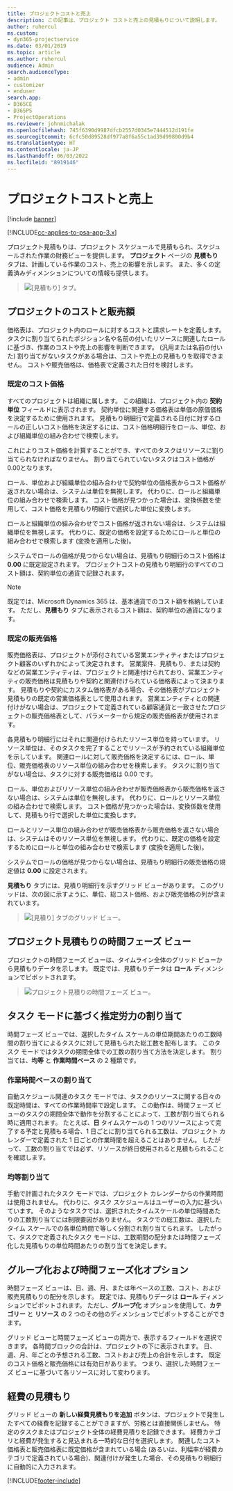 ```yaml
---
title: プロジェクトコストと売上
description: この記事は、プロジェクト コストと売上の見積もりについて説明します。
author: ruhercul
ms.custom:
- dyn365-projectservice
ms.date: 03/01/2019
ms.topic: article
ms.author: ruhercul
audience: Admin
search.audienceType:
- admin
- customizer
- enduser
search.app:
- D365CE
- D365PS
- ProjectOperations
ms.reviewer: johnmichalak
ms.openlocfilehash: 745f6390d9987dfcb2557d0345e7444512d191fe
ms.sourcegitcommit: 6cfc50d89528df977a8f6a55c1ad39d99800d9b4
ms.translationtype: HT
ms.contentlocale: ja-JP
ms.lasthandoff: 06/03/2022
ms.locfileid: "8919146"
---
```

# <a name="project-costs-and-revenue"></a>プロジェクトコストと売上

[!include [banner](../includes/psa-now-project-operations.md)]

[!INCLUDE[cc-applies-to-psa-app-3.x](../includes/cc-applies-to-psa-app-3x.md)]

プロジェクト見積もりは、プロジェクト スケジュールで見積もられ、スケジュールされた作業の財務ビューを提供します。 **プロジェクト** ページの **見積もり** タブは、計画している作業のコスト、売上の影響を示します。 また、多くの定義済みディメンションについての情報も提供します。 

> ![[見積もり] タブ。](media/project-5.png)

## <a name="cost-and-sales-values-of-the-project"></a>プロジェクトのコストと販売額

価格表は、プロジェクト内のロールに対するコストと請求レートを定義します。 タスクに割り当てられたポジション名や名前の付いたリソースに関連したロールに基づき、作業のコストや売上の影響を判断できます。 (汎用または名前の付いた) 割り当てがないタスクがある場合は、コストや売上の見積もりを取得できません。 コストや販売価格は、価格表で定義された日付を検討します。

### <a name="default-cost-price"></a>既定のコスト価格  

すべてのプロジェクトは組織に属します。 この組織は、プロジェクト内の **契約単位** フィールドに表示されます。 契約単位に関連する価格表は単価の原価価格を決定するために使用されます。 見積もり明細行で定義される日付に対するロールの正しいコスト価格を決定するには、コスト価格明細行をロール、単位、および組織単位の組み合わせで検索します。 

これによりコスト価格を計算することができ、すべてのタスクはリソースに割り当てられなければなりません。 割り当てられていないタスクはコスト価格が0.00となります。

ロール、単位および組織単位の組み合わせで契約単位の価格表からコスト価格が返されない場合は、システムは単位を無視します。 代わりに、ロールと組織単位の組み合わせで検索します。 コスト価格が見つかった場合は、変換係数を使用して、コスト価格を見積もり明細行で選択した単位に変換します。

ロールと組織単位の組み合わせでコスト価格が返されない場合は、システムは組織単位を無視します。 代わりに、既定の価格を設定するためにロールと単位の組み合わせで検索します (変換を適用した後)。

システムでロールの価格が見つからない場合は、見積もり明細行のコスト価格は **0.00** に既定設定されます。 プロジェクトコストの見積もり明細行のすべてのコスト額は、契約単位の通貨で記録されます。

> [!NOTE]
> 既定では、Microsoft Dynamics 365 は、基本通貨でのコスト額を格納しています。 ただし、**見積もり** タブに表示されるコスト額は、契約単位の通貨になります。  

### <a name="default-sales-price"></a>既定の販売価格 

販売価格表は、プロジェクトが添付されている営業エンティティまたはプロジェクト顧客のいずれかによって決定されます。 営業案件、見積もり、または契約などの営業エンティティは、プロジェクトと関連付けられており、営業エンティティの販売価格は見積もりや契約と関連付けられている価格表によって決まります。 見積もりや契約にカスタム価格表がある場合、その価格表がプロジェクト見積もりの既定の営業価格表として使用されます。 営業エンティティとの関連付けがない場合は、プロジェクトて定義されている顧客通貨と一致させたプロジェクトの販売価格表として、パラメーターから規定の販売価格表が使用されます。

各見積もり明細行にはそれに関連付けられたリソース単位を持っています。 リソース単位は、そのタスクを完了することでリソースが予約されている組織単位を示しています。 関連ロールに対して販売価格を決定するには、ロール、単位、販売価格表のリソース単位の組み合わせを検索します。 タスクに割り当てがない場合は、タスクに対する販売価格は 0.00 です。

ロール、単位およびリソース単位の組み合わせが販売価格表から販売価格を返さない場合は、システムは単位を無視します。 代わりに、ロールとリソース単位の組み合わせで検索します。 コスト価格が見つかった場合は、変換係数を使用して、見積もり行で選択した単位に変換します。 

ロールとリソース単位の組み合わせが販売価格表から販売価格を返さない場合は、システムはそのリソース単位を無視します。 代わりに、既定の価格を設定するためにロールと単位の組み合わせで検索します (変換を適用した後)。

システムでロールの価格が見つからない場合は、見積もり明細行の販売価格の規定値は **0.00** に設定されます。

**見積もり** タブには、見積り明細行を示すグリッド ビューがあります。 このグリッドは、次の図に示すように、単位、総コスト価格、および販売価格の列が含まれています。 

> ![[見積り] タブのグリッド ビュー。](media/project-6.png)

## <a name="time-phased-view-of-project-estimates"></a>プロジェクト見積もりの時間フェーズ ビュー

プロジェクトの時間フェーズ ビューは、タイムライン全体のグリッド ビューから見積もりデータを示します。 既定では、見積もりデータは **ロール** ディメンションでピボットされます。

> ![プロジェクト見積りの時間フェーズ ビュー。](media/project-7.png)

## <a name="allocating-estimated-effort-based-on-the-task-mode"></a>タスク モードに基づく推定労力の割り当て

時間フェーズ ビューでは、選択したタイム スケールの単位期間あたりの工数時間の割り当てによるタスクに対して見積もられた総工数を配布します。 このタスク モードではタスクの期間全体での工数の割り当て方法を決定します。 割り当ては、**均等** と **作業時間ベース** の 2 種類です。

### <a name="work-hours-based-allocation"></a>作業時間ベースの割り当て
 
自動スケジュール関連のタスク モードでは、タスクのリソースに関する日々の既定時間は、すべての作業時間率で設定します。 この動作は、時間フェーズ ビューのタスクの期間全体で動作を分割することによって、工数が割り当てられる時に適用されます。 たとえば、**日** タイムスケールの 1 つのリソースによって完了する予定と見積もる場合、1 日ごとに割り当てられる工数は、プロジェクト カレンダーで定義された 1 日ごとの作業時間を超えることはありません。 したがって、工数の割り当てでは必ず、リソースが終日使用されると見積もられることを確認します。

### <a name="even-allocation"></a>均等割り当て

手動で計画されたタスク モードでは、プロジェクト カレンダーからの作業時間は使用されません。 代わりに、タスク スケジュールはユーザーの入力に基づいています。 そのようなタスクでは、選択されたタイムスケールの単位時間あたりの工数割り当てには制限要因がありません。 タスクでの総工数は、選択したタイム スケールでの各単位時間で等しく分割され割り当てられます。 したがって、タスクで定義されたタスク モードは、工数期間の配分または時間フェーズ化した見積もりの単位時間あたりの割り当てを決定します。

## <a name="grouping-and-time-phasing-options"></a>グループ化および時間フェーズ化オプション

時間フェーズ ビューは、日、週、月、または年ベースの工数、コスト、および販売見積もりの配分を示します。 既定では、見積もりデータは **ロール** ディメンションでピボットされます。 ただし、**グループ化** オプションを使用して、**カテゴリー** と **リソース** の 2 つのその他のディメンションでピボットすることができます。

グリッド ビューと時間フェーズ ビューの両方で、表示するフィールドを選択できます。 各時間ブロックの合計は、プロジェクトの下に表示されます。 日、週、月、年ごとの予想される工数、コストおよび売上の合計を示します。 既定のコスト価格と販売価格には有効日があります。 つまり、選択した時間フェーズ ビューに基づいて各リソースに対して変わります。

## <a name="expense-estimates"></a>経費の見積もり

グリッド ビューの **新しい経費見積もりを追加** ボタンは、プロジェクトで発生したすべての経費を記録することができますが、労務とは直接関係しません。 特定のタスクまたはプロジェクト全体の経費見積りを記録できます。 経費カテゴリと経費が発生すると見込まれる一時的な日付を選択します。 関連したコスト価格表と販売価格表に既定価格が含まれている場合 (あるいは、利幅率が経費カテゴリで定義されている場合)、関連付けが発生した場合、その見積もり明細行に自動的に入力されます。


[!INCLUDE[footer-include](../includes/footer-banner.md)]
